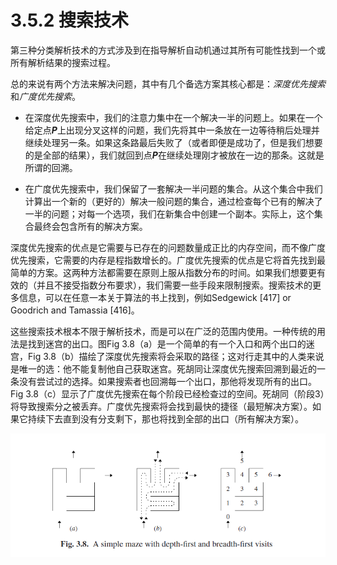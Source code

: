 # 3.5.2 搜索技术

第三种分类解析技术的方式涉及到在指导解析自动机通过其所有可能性找到一个或所有解析结果的搜索过程。

总的来说有两个方法来解决问题，其中有几个备选方案其核心都是：*深度优先搜索*和*广度优先搜索*。

- 在深度优先搜索中，我们的注意力集中在一个解决一半的问题上。如果在一个给定点***P***上出现分叉这样的问题，我们先将其中一条放在一边等待稍后处理并继续处理另一条。如果这条路最后失败了（或者即便是成功了，但是我们想要的是全部的结果），我们就回到点***P***在继续处理刚才被放在一边的那条。这就是所谓的回溯。

- 在广度优先搜索中，我们保留了一套解决一半问题的集合。从这个集合中我们计算出一个新的（更好的）解决一般问题的集合，通过检查每个已有的解决了一半的问题；对每一个选项，我们在新集合中创建一个副本。实际上，这个集合最终会包含所有的解决方案。

深度优先搜索的优点是它需要与已存在的问题数量成正比的内存空间，而不像广度优先搜索，它需要的内存是程指数增长的。广度优先搜索的优点是它将首先找到最简单的方案。这两种方法都需要在原则上服从指数分布的时间。如果我们想要更有效的（并且不接受指数分布要求），我们需要一些手段来限制搜索。搜索技术的更多信息，可以在任意一本关于算法的书上找到，例如Sedgewick [417] or Goodrich and Tamassia [416]。

这些搜索技术根本不限于解析技术，而是可以在广泛的范围内使用。一种传统的用法是找到迷宫的出口。图Fig 3.8（a）是一个简单的有一个入口和两个出口的迷宫，Fig 3.8（b）描绘了深度优先搜索将会采取的路径；这对行走其中的人类来说是唯一的选：他不能复制他自己获取迷宫。死胡同让深度优先搜索回溯到最近的一条没有尝试过的选择。如果搜索者也回溯每一个出口，那他将发现所有的出口。Fig 3.8（c）显示了广度优先搜索在每个阶段已经检查过的空间。死胡同（阶段3）将导致搜索分之被丢弃。广度优先搜索将会找到最快的捷径（最短解决方案）。如果它持续下去直到没有分支剩下，那也将找到全部的出口（所有解决方案）。

![图1 Fig3.8](../../img/3.5.2_1-Fig.3.8.png)